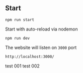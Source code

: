 ## Start

```
npm run start
```

Start with auto-reload via nodemon
```
npm run dev
```

The website will listen on `3000` port
```
http://localhost:3000/
```
test 001
test 002
